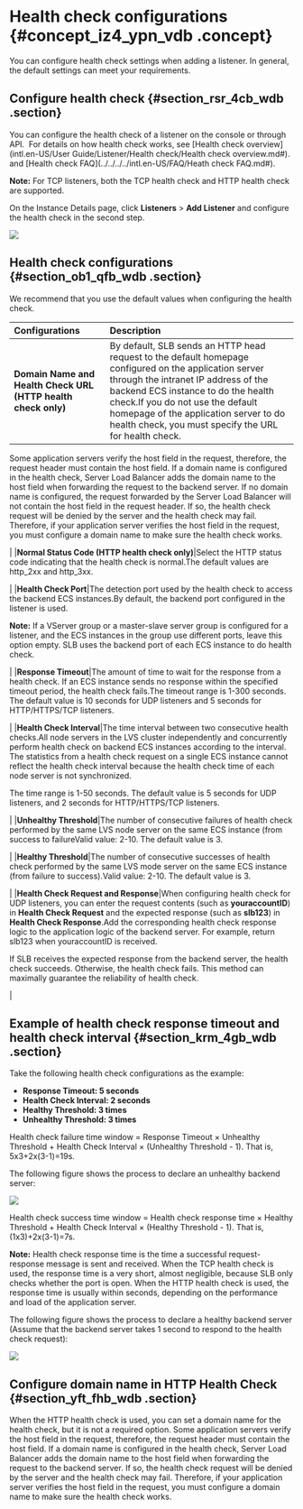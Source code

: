 # Health check configurations {#concept_iz4_ypn_vdb .concept}

You can configure health check settings when adding a listener. In general, the default settings can meet your requirements.

## Configure health check {#section_rsr_4cb_wdb .section}

You can configure the health check of a listener on the console or through API.  For details on how health check works, see [Health check overview](intl.en-US/User Guide/Listener/Health check/Health check overview.md#). and [Health check FAQ](../../../../intl.en-US/FAQ/Heath check FAQ.md#).

**Note:** For TCP listeners, both the TCP health check and HTTP health check are supported.

On the Instance Details page, click **Listeners** \> **Add Listener** and configure the health check in the second step.

![](http://static-aliyun-doc.oss-cn-hangzhou.aliyuncs.com/assets/img/4138/2812_en-US.png)

## Health check configurations {#section_ob1_qfb_wdb .section}

We recommend that you use the default values when configuring the health check.

|Configurations|Description|
|:-------------|:----------|
|**Domain Name and Health Check URL \(HTTP health check only\)**|By default, SLB sends an HTTP head request to the default homepage configured on the application server through the intranet IP address of the backend ECS instance to do the health check.If you do not use the default homepage of the application server to do health check, you must specify the URL for health check.

Some application servers verify the host field in the request, therefore, the request header must contain the host field. If a domain name is configured in the health check, Server Load Balancer adds the domain name to the host field when forwarding the request to the backend server. If no domain name is configured, the request forwarded by the Server Load Balancer will not contain the host field in the request header. If so, the health check request will be denied by the server and the health check may fail. Therefore, if your application server verifies the host field in the request, you must configure a domain name to make sure the health check works.

|
|**Normal Status Code \(HTTP health check only\)**|Select the HTTP status code indicating that the health check is normal.The default values are http\_2xx and http\_3xx.

|
|**Health Check Port**|The detection port used by the health check to access the backend ECS instances.By default, the backend port configured in the listener is used.

**Note:** If a VServer group or a master-slave server group is configured for a listener, and the ECS instances in the group use different ports, leave this option empty. SLB uses the backend port of each ECS instance to do health check.

|
|**Response Timeout**|The amount of time to wait for the response from a health check. If an ECS instance sends no response within the specified timeout period, the health check fails.The timeout range is 1-300 seconds. The default value is 10 seconds for UDP listeners and 5 seconds for HTTP/HTTPS/TCP listeners.

|
|**Health Check Interval**|The time interval between two consecutive health checks.All node servers in the LVS cluster independently and concurrently perform health check on backend ECS instances according to the interval. The statistics from a health check request on a single ECS instance cannot reflect the health check interval because the health check time of each node server is not synchronized.

The time range is 1-50 seconds. The default value is 5 seconds for UDP listeners, and 2 seconds for HTTP/HTTPS/TCP listeners.

|
|**Unhealthy Threshold**|The number of consecutive failures of health check performed by the same LVS node server on the same ECS instance \(from success to failureValid value: 2-10. The default value is 3.

|
|**Healthy Threshold**|The number of consecutive successes of health check performed by the same LVS mode server on the same ECS instance \(from failure to success\).Valid value: 2-10. The default value is 3.

|
|**Health Check Request and Response**|When configuring health check for UDP listeners, you can enter the request contents \(such as **youraccountID**\) in **Health Check Request** and the expected response \(such as **slb123**\) in **Health Check Response**.Add the corresponding health check response logic to the application logic of the backend server. For example, return slb123 when youraccountID is received.

If SLB receives the expected response from the backend server, the health check succeeds. Otherwise, the health check fails. This method can maximally guarantee the reliability of health check.

|

## Example of health check response timeout and health check interval {#section_krm_4gb_wdb .section}

Take the following health check configurations as the example:

-   **Response Timeout: 5 seconds**
-   **Health Check Interval: 2 seconds**
-   **Healthy Threshold: 3 times**
-   **Unhealthy Threshold: 3 times**

Health check failure time window = Response Timeout × Unhealthy Threshold + Health Check Interval × \(Unhealthy Threshold - 1\). That is, 5x3+2x\(3-1\)=19s.

The following figure shows the process to declare an unhealthy backend server:

![](http://static-aliyun-doc.oss-cn-hangzhou.aliyuncs.com/assets/img/4138/2819_en-US.png)

Health check success time window = Health check response time × Healthy Threshold + Health Check Interval × \(Healthy Threshold - 1\). That is, \(1x3\)+2x\(3-1\)=7s.

**Note:** Health check response time is the time a successful request-response message is sent and received. When the TCP health check is used, the response time is a very short, almost negligible, because SLB only checks whether the port is open. When the HTTP health check is used, the response time is usually within seconds, depending on the performance and load of the application server.

The following figure shows the process to declare a healthy backend server \(Assume that the backend server takes 1 second to respond to the health check request\):

![](http://static-aliyun-doc.oss-cn-hangzhou.aliyuncs.com/assets/img/4138/2820_en-US.png)

## Configure domain name in HTTP Health Check {#section_yft_fhb_wdb .section}

When the HTTP health check is used, you can set a domain name for the health check, but it is not a required option. Some application servers verify the host field in the request, therefore, the request header must contain the host field. If a domain name is configured in the health check, Server Load Balancer adds the domain name to the host field when forwarding the request to the backend server. If so, the health check request will be denied by the server and the health check may fail. Therefore, if your application server verifies the host field in the request, you must configure a domain name to make sure the health check works.

